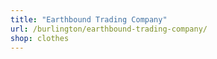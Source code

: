 ```yaml
---
title: "Earthbound Trading Company"
url: /burlington/earthbound-trading-company/
shop: clothes
---
```

